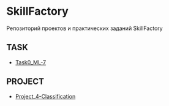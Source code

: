 # SkillFactory

Репозиторий проектов и практических заданий SkillFactory

## TASK

* [Task0_ML-7](https://github.com/DmitryKaralko/SkillFactory/tree/main/Task0_ML-7)

## PROJECT
* [Project_4-Classification](https://github.com/DmitryKaralko/SkillFactory/tree/main/Project_4-Classification)
